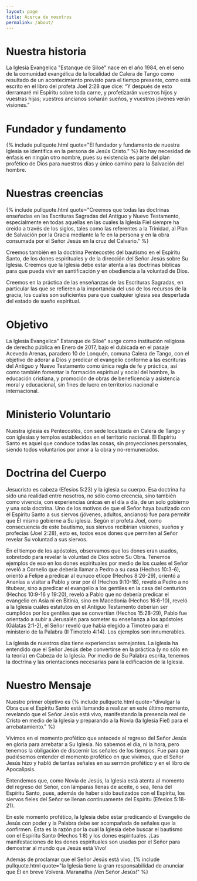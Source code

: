 ```yaml
---
layout: page
title: Acerca de nosotros
permalink: /about/
---
```



# Nuestra historia

La Iglesia Evangelica "Estanque de Siloé" nace en el año 1984, en el seno de la comunidad evangélica de la localidad de Calera de Tango como resultado de un acontecimiento previsto para el tiempo presente, como está escrito en el libro del profeta Joel 2:28 que dice: “Y después de esto derramaré mi Espíritu sobre toda carne, y profetizarán vuestros hijos y vuestras hijas; vuestros ancianos soñarán sueños, y vuestros jóvenes verán visiones.”

# Fundador y fundamento

{% include pullquote.html quote="El fundador y fundamento de nuestra Iglesia se identifica en la persona de Jesús Cristo." %} No hay necesidad de énfasis en ningún otro nombre, pues su existencia es parte del plan profético de Dios para nuestros días y único camino para la Salvación del hombre.

# Nuestras creencias

{% include pullquote.html quote="Creemos que todas las doctrinas enseñadas en las Escrituras Sagradas del Antiguo y Nuevo Testamento, especialmente en todas aquellas en las cuales la Iglesia Fiel siempre ha creído a través de los siglos, tales como las referentes a la Trinidad, al Plan de Salvación por la Gracia mediante la fe en la persona y en la obra consumada por el Señor Jesús en la cruz del Calvario." %}

Creemos también en la doctrina Pentecostés del bautismo en el Espíritu Santo, de los dones espirituales y de la dirección del Señor Jesús sobre Su Iglesia. Creemos que la Iglesia debe estar atenta a las doctrinas bíblicas para que pueda vivir en santificación y en obediencia a la voluntad de Dios.

Creemos en la práctica de las enseñanzas de las Escrituras Sagradas, en particular las que se refieren a la importancia del uso de los recursos de la gracia, los cuales son suficientes para que cualquier iglesia sea despertada del estado de sueño espiritual.

# Objetivo

La Iglesia Evangelica" Estanque de Siloé" surge como institución religiosa de derecho pública en Enero de 2017, bajo el dubicada en el pasaje Acevedo Arenas, paradero 10 de Lonquén, comuna Calera de Tango, con el objetivo de adorar a Dios y predicar el evangelio conforme a las escrituras del Antiguo y Nuevo Testamento como única regla de fe y práctica, así como también fomentar la formación espiritual y social del hombre, la educación cristiana, y promoción de obras de beneficencia y asistencia moral y educacional, sin fines de lucro en territorios nacional e internacional.


# Ministerio Voluntario

Nuestra iglesia es Pentecostés, con sede localizada en Calera de Tango y con iglesias y templos establecidos en el territorio nacional. El Espíritu Santo es aquel que conduce todas las cosas, sin proyecciones personales, siendo todos voluntarios por amor a la obra y no-remunerados.

# Doctrina del Cuerpo

Jesucristo es cabeza (Efesios 5:23) y la iglesia su cuerpo. Esa doctrina ha sido una realidad entre nosotros, no sólo como creencia, sino también como vivencia, con experiencias únicas en el día a día, de un solo gobierno y una sola doctrina.
Uno de los motivos de que el Señor haya bautizado con el Espíritu Santo a sus siervos (jóvenes, adultos, ancianos) fue para permitir que Él mismo gobierne a Su iglesia. Según el profeta Joel, como consecuencia de este bautismo, sus siervos recibirían visiones, sueños y profecías (Joel 2:28), esto es, todos esos dones que permiten al Señor revelar Su voluntad a sus siervos.

En el tiempo de los apóstoles, observamos que los dones eran usados, sobretodo para revelar la voluntad de Dios sobre Su Obra. Tenemos ejemplos de eso en los dones espirituales por medio de los cuales el Señor reveló a Cornelio que debería llamar a Pedro a su casa (Hechos 10:3-6), orientó a Felipe a predicar al eunuco etíope (Hechos 8:26-29), orientó a Ananías a visitar a Pablo y orar por él (Hechos 9:10-16), reveló a Pedro a no titubear, sino a predicar el evangelio a los gentiles en la casa del centurión (Hechos 10:9-16 y 19:20), reveló a Pablo que no debería predicar el evangelio en Asia ni en Bitinia, sino en Macedonia (Hechos 16:6-10), reveló a la Iglesia cuáles estatutos en el Antiguo Testamento deberían ser cumplidos por los gentiles que se convertían (Hechos 15:28-29), Pablo fue orientado a subir a Jerusalén para someter su enseñanza a los apóstoles (Gálatas 2:1-2), el Señor reveló que había elegido a Timoteo para el ministerio de la Palabra (II Timotelo 4:14). Los ejemplos son innumerables.

La iglesia de nuestros días tiene experiencias semejantes. La iglesia ha entendido que el Señor Jesús debe convertirse en la práctica (y no sólo en la teoría) en Cabeza de la Iglesia. Por medio de Su Palabra escrita, tenemos la doctrina y las orientaciones necesarias para la edificación de la Iglesia.

# Nuestro Mensaje

Nuestro primer objetivo es {% include pullquote.html quote="divulgar la Obra que el Espíritu Santo está llamando a realizar en este último momento, revelando que el Señor Jesús está vivo, manifestando la presencia real de Cristo en medio de la Iglesia y preparando a la Novia (la Iglesia Fiel) para el arrebatamiento." %}

Vivimos en el momento profético que antecede al regreso del Señor Jesús en gloria para arrebatar a Su Iglesia. No sabemos el día, ni la hora, pero tenemos la obligación de discernir las señales de los tiempos. Fue para que pudiésemos entender el momento profético en que vivimos, que el Señor Jesús hizo y habló de tantas señales en su sermón profético y en el libro de Apocalipsis.

Entendemos que, como Novia de Jesús, la Iglesia está atenta al momento del regreso del Señor, con lámparas llenas de aceite, o sea, llena del Espíritu Santo, pues, además de haber sido bautizados con el Espíritu, los siervos fieles del Señor se llenan continuamente del Espíritu (Efesios 5:18-21).

En este momento profético, la Iglesia debe estar predicando el Evangelio de Jesús con poder y la Palabra debe ser acompañada de señales que la confirmen. Ésta es la razón por la cual la Iglesia debe buscar el bautismo con el Espíritu Santo (Hechos 1:8) y los dones espirituales. ¡Las manifestaciones de los dones espirituales son usadas por el Señor para demostrar al mundo que Jesús está Vivo!

Además de proclamar que el Señor Jesús está vivo, {% include pullquote.html quote="la Iglesia tiene la gran responsabilidad de anunciar que Él en breve Volverá. Maranatha ¡Ven Señor Jesús!" %}


<!-- 
[Reverie](https://github.com/amitmerchant1990/reverie) is a Jekyll theme which is simple and opinionated. It's actually a fork of [jekyll-now](https://github.com/barryclark/jekyll-now) with some additional features and personal touches which I've implemented to suit my needs for [my blog](https://www.amitmerchant.com).

This is a plug-and-play Jekyll theme which you can use on GitHub Pages without even setting up a local environment.

## Features

- Command-line free fork-first workflow, using GitHub.com to create, customize and post to your blog
- Fully responsive and mobile optimized base theme
- Sass/Coffeescript support using Jekyll 2.0
- Free hosting on your GitHub Pages user site
- All the SEO goodies comes in-built
- Markdown blogging
- Syntax highlighting using Pygments
    - [Dracula syntax theme](https://draculatheme.com/) included
- Disqus commenting
- Google Analytics integration
- Fuzzy search across blog posts
- Pagination of posts works out-of-the-box.
- Categorize posts out-of-the box
- RSS Feed
- In-built sitemap

Learn more about it [here](https://github.com/amitmerchant1990/reverie) on how to get started.
-->
